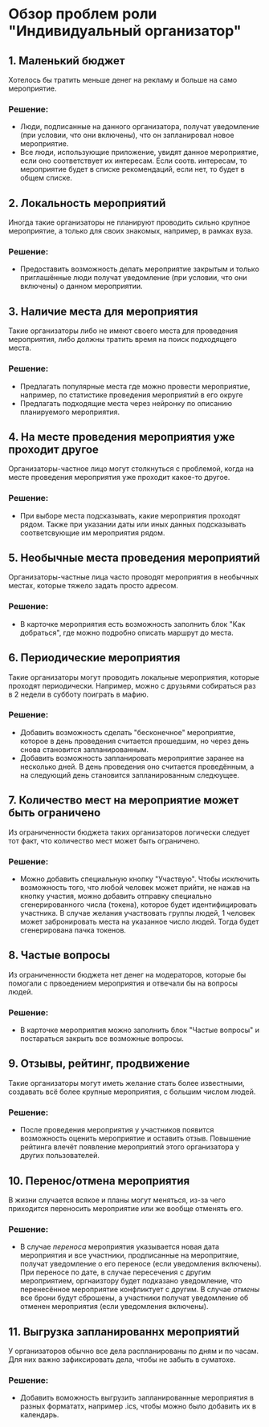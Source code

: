 # Обзор проблем роли "Индивидуальный организатор"

## 1. Маленький бюджет

Хотелось бы тратить меньше денег на рекламу и больше на само мероприятие.

### Решение:

* Люди, подписанные на данного организатора, получат уведомление (при условии, что они включены), что он запланировал новое мероприятие.
* Все люди, использующие приложение, увидят данное мероприятие, если оно соответствует их интересам. Если соотв. интересам, то мероприятие будет в списке рекомендаций, если нет, то будет в общем списке.

## 2. Локальность мероприятий

Иногда такие организаторы не планируют проводить сильно крупное мероприятие, а только для своих знакомых, например, в рамках вуза.

### Решение:

* Предоставить возможность делать мероприятие закрытым и только приглашённые люди получат уведомление (при условии, что они включены) о данном мероприятии.

## 3. Наличие места для мероприятия

Такие организаторы либо не имеют своего места для проведения мероприятия, либо должны тратить время на поиск подходящего места.

### Решение:

* Предлагать популярные места где можно провести мероприятие, например, по статистике проведения мероприятий в его округе
* Предлагать подходящие места через нейронку по описанию планируемого мероприятия.

## 4. На месте проведения мероприятия уже проходит другое

Организаторы-частное лицо могут столкнуться с проблемой, когда на месте проведения мероприятия уже проходит какое-то другое.

### Решение:

* При выборе места подсказывать, какие мероприятия проходят рядом. Также при указании даты или иных данных подсказывать соответсвующие им мероприятия рядом.

## 5. Необычные места проведения мероприятий

Организаторы-частные лица часто проводят мероприятия в необычных местах, которые тяжело задать просто адресом.

### Решение:

* В карточке мероприятия есть возможность заполнить блок "Как добраться", где можно подробно описать маршрут до места.

## 6. Периодические мероприятия

Такие организаторы могут проводить локальные мероприятия, которые проходят периодически. Например, можно с друзьями собираться раз в 2 недели в субботу поиграть в мафию.

### Решение:

* Добавить возможность сделать "бесконечное" мероприятие, которое в день проведения считается прошедшим, но через день снова становится запланированным.
* Добавить возможность запланировать мероприятие заранее на несколько дней. В день проведения оно считается проведённым, а на следующий день становится запланированным следюущее.

## 7. Количество мест на мероприятие может быть ограничено

Из ограниченности бюджета таких организаторов логически следует тот факт, что количество мест может быть ограничено.

### Решение:

* Можно добавить специальную кнопку "Участвую". Чтобы исключить возможность того, что любой человек может прийти, не нажав на кнопку участия, можно добавить отправку специально сгенерированного числа (токена), которое будет идентифицировать участника. В случае желания участвовать группы людей, 1 человек может забронировать места на указанное число людей. Тогда будет сгенерирована пачка токенов.

## 8. Частые вопросы

Из ограниченности бюджета нет денег на модераторов, которые бы помогали с првоедением мероприятия и отвечали бы на вопросы людей. 

### Решение:

* В карточке мероприятия можно заполнить блок "Частые вопросы" и постараться закрыть все возможные вопросы.

## 9. Отзывы, рейтинг, продвижение

Такие организаторы могут иметь желание стать более известными, создавать всё более крупные мероприятия, с большим числом людей.

### Решение:

* После проведения мероприятия у участников появится возможность оценить мероприятие и оставить отзыв. Повышение рейтинга влечёт появление мероприятий этого организатора у других пользователей.

## 10. Перенос/отмена мероприятия

В жизни случается всякое и планы могут меняться, из-за чего приходится переносить мероприятие или же вообще отменять его.

### Решение:

* В случае _переноса_ мероприятия указывается новая дата мероприятия и все участники, продписанные на меропритяие, получат уведомление о его переносе (если уведомления включены). При переносе по дате, в случае пересечения с другим мероприятием, оргнаизтору будет подказано уведомление, что перенесённое мероприятие конфликтует с другим. В случае _отмены_ все брони будут сброшены, а участники получат уведомление об отменен мероприятия (если уведомления включены).

## 11. Выгрузка запланированнх мероприятий

У организаторов обычно все дела распланированы по дням и по часам. Для них важно зафиксировать дела, чтобы не забыть в суматохе.

### Решение:

* Добавить воможность выгрузить запланированные мероприятия в разных формататх, например .ics, чтобы можно было добавить их в календарь.

